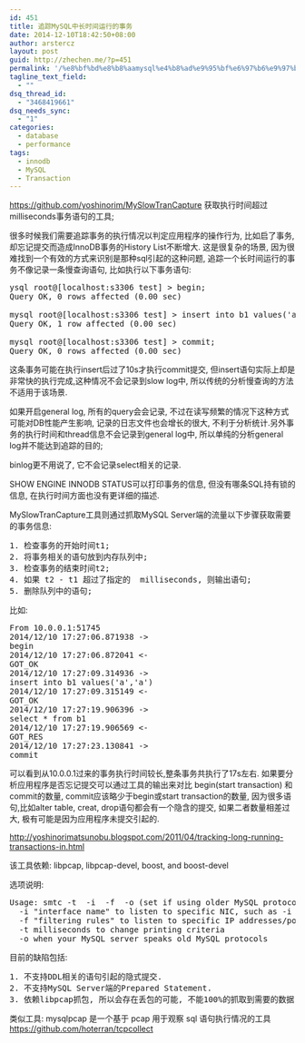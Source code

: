 ```yaml
---
id: 451
title: 追踪MySQL中长时间运行的事务
date: 2014-12-10T18:42:50+08:00
author: arstercz
layout: post
guid: http://zhechen.me/?p=451
permalink: '/%e8%bf%bd%e8%b8%aamysql%e4%b8%ad%e9%95%bf%e6%97%b6%e9%97%b4%e8%bf%90%e8%a1%8c%e7%9a%84%e4%ba%8b%e5%8a%a1/'
tagline_text_field:
  - ""
dsq_thread_id:
  - "3468419661"
dsq_needs_sync:
  - "1"
categories:
  - database
  - performance
tags:
  - innodb
  - MySQL
  - Transaction
---
```

<a href="https://github.com/yoshinorim/MySlowTranCapture">https://github.com/yoshinorim/MySlowTranCapture</a>
获取执行时间超过<n> milliseconds事务语句的工具;

很多时候我们需要追踪事务的执行情况以判定应用程序的操作行为, 比如启了事务, 却忘记提交而造成InnoDB事务的History List不断增大. 这是很复杂的场景, 因为很难找到一个有效的方式来识别是那种sql引起的这种问题, 追踪一个长时间运行的事务不像记录一条慢查询语句, 比如执行以下事务语句:
<pre>
ysql root@[localhost:s3306 test] > begin;
Query OK, 0 rows affected (0.00 sec)

mysql root@[localhost:s3306 test] > insert into b1 values('a','a');
Query OK, 1 row affected (0.00 sec)

mysql root@[localhost:s3306 test] > commit;
Query OK, 0 rows affected (0.00 sec)
</pre>
<!--more-->

这条事务可能在执行insert后过了10s才执行commit提交, 但insert语句实际上却是非常快的执行完成,这种情况不会记录到slow log中, 所以传统的分析慢查询的方法不适用于该场景.

如果开启general log, 所有的query会会记录, 不过在读写频繁的情况下这种方式可能对DB性能产生影响, 记录的日志文件也会增长的很大, 不利于分析统计.另外事务的执行时间和thread信息不会记录到general log中, 所以单纯的分析general log并不能达到追踪的目的;

binlog更不用说了, 它不会记录select相关的记录.

SHOW ENGINE INNODB STATUS可以打印事务的信息, 但没有哪条SQL持有锁的信息, 在执行时间方面也没有更详细的描述.

MySlowTranCapture工具则通过抓取MySQL Server端的流量以下步骤获取需要的事务信息:
<pre>
1. 检查事务的开始时间t1;
2. 将事务相关的语句放到内存队列中;
3. 检查事务的结束时间t2;
4. 如果 t2 - t1 超过了指定的 <n> milliseconds, 则输出语句;
5. 删除队列中的语句;
</pre>

比如:
<pre>
From 10.0.0.1:51745
2014/12/10 17:27:06.871938 ->
begin 
2014/12/10 17:27:06.872041 <-
GOT_OK 
2014/12/10 17:27:09.314936 ->
insert into b1 values('a','a') 
2014/12/10 17:27:09.315149 <-
GOT_OK 
2014/12/10 17:27:19.906396 ->
select * from b1 
2014/12/10 17:27:19.906569 <-
GOT_RES 
2014/12/10 17:27:23.130841 ->
commit
</pre>
可以看到从10.0.0.1过来的事务执行时间较长,整条事务共执行了17s左右. 如果要分析应用程序是否忘记提交可以通过工具的输出来对比 begin(start transaction) 和 commit的数量, commit应该略少于begin或start transaction的数量, 因为很多语句,比如alter table, creat, drop语句都会有一个隐含的提交, 如果二者数量相差过大, 极有可能是因为应用程序未提交引起的.

<a href="http://yoshinorimatsunobu.blogspot.com/2011/04/tracking-long-running-transactions-in.html">http://yoshinorimatsunobu.blogspot.com/2011/04/tracking-long-running-transactions-in.html</a>

该工具依赖: libpcap, libpcap-devel, boost, and boost-devel

选项说明:
<pre>
Usage: smtc -t <alert_millis> -i <interface> -f <filter_rule> -o (set if using older MySQL protocols)
  -i "interface name" to listen to specific NIC, such as -i eth0
  -f "filtering rules" to listen to specific IP addresses/ports, such as -f "tcp port 3301"
  -t milliseconds to change printing criteria
  -o when your MySQL server speaks old MySQL protocols
</pre>

目前的缺陷包括:
<pre>
1. 不支持DDL相关的语句引起的隐式提交.
2. 不支持MySQL Server端的Prepared Statement.
3. 依赖libpcap抓包, 所以会存在丢包的可能, 不能100%的抓取到需要的数据.
</pre>

类似工具:
mysqlpcap 是一个基于 pcap 用于观察 sql 语句执行情况的工具
<a href="https://github.com/hoterran/tcpcollect">https://github.com/hoterran/tcpcollect</a>